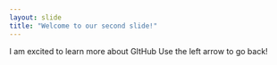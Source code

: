 ```yaml
---
layout: slide
title: "Welcome to our second slide!"
---
```

I am excited to learn more about GItHub
Use the left arrow to go back!
